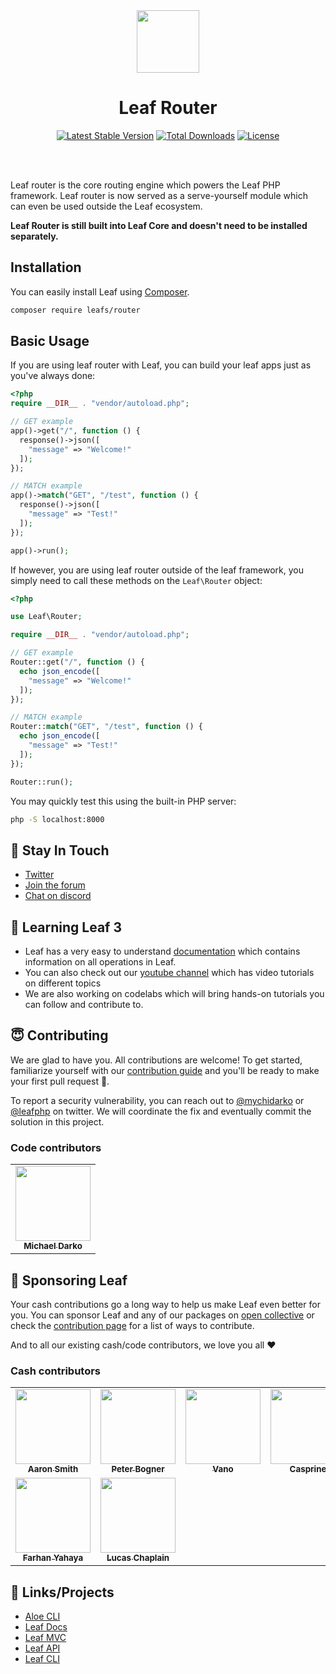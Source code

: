 <!-- markdownlint-disable no-inline-html -->
<p align="center">
  <br><br>
  <img src="https://leafphp.netlify.app/assets/img/leaf3-logo.png" height="100"/>
  <br>
</p>

<h1 align="center">Leaf Router</h1>

<p align="center">
	<a href="https://packagist.org/packages/leafs/router"
		><img
			src="https://poser.pugx.org/leafs/router/v/stable"
			alt="Latest Stable Version"
	/></a>
	<a href="https://packagist.org/packages/leafs/router"
		><img
			src="https://poser.pugx.org/leafs/router/downloads"
			alt="Total Downloads"
	/></a>
	<a href="https://packagist.org/packages/leafs/router"
		><img
			src="https://poser.pugx.org/leafs/router/license"
			alt="License"
	/></a>
</p>
<br />
<br />

Leaf router is the core routing engine which powers the Leaf PHP framework. Leaf router is now served as a serve-yourself module which can even be used outside the Leaf ecosystem.

**Leaf Router is still built into Leaf Core and doesn't need to be installed separately.**

## Installation

You can easily install Leaf using [Composer](https://getcomposer.org/).

```bash
composer require leafs/router
```

## Basic Usage

If you are using leaf router with Leaf, you can build your leaf apps just as you've always done:

```php
<?php
require __DIR__ . "vendor/autoload.php";

// GET example
app()->get("/", function () {
  response()->json([
    "message" => "Welcome!"
  ]);
});

// MATCH example
app()->match("GET", "/test", function () {
  response()->json([
    "message" => "Test!"
  ]);
});

app()->run();
```

If however, you are using leaf router outside of the leaf framework, you simply need to call these methods on the `Leaf\Router` object:

```php
<?php

use Leaf\Router;

require __DIR__ . "vendor/autoload.php";

// GET example
Router::get("/", function () {
  echo json_encode([
    "message" => "Welcome!"
  ]);
});

// MATCH example
Router::match("GET", "/test", function () {
  echo json_encode([
    "message" => "Test!"
  ]);
});

Router::run();
```

You may quickly test this using the built-in PHP server:

```bash
php -S localhost:8000
```

## 💬 Stay In Touch

- [Twitter](https://twitter.com/leafphp)
- [Join the forum](https://github.com/leafsphp/leaf/discussions/37)
- [Chat on discord](https://discord.com/invite/Pkrm9NJPE3)

## 📓 Learning Leaf 3

- Leaf has a very easy to understand [documentation](https://leafphp.dev) which contains information on all operations in Leaf.
- You can also check out our [youtube channel](https://www.youtube.com/channel/UCllE-GsYy10RkxBUK0HIffw) which has video tutorials on different topics
- We are also working on codelabs which will bring hands-on tutorials you can follow and contribute to.

## 😇 Contributing

We are glad to have you. All contributions are welcome! To get started, familiarize yourself with our [contribution guide](https://leafphp.dev/community/contributing.html) and you'll be ready to make your first pull request 🚀.

To report a security vulnerability, you can reach out to [@mychidarko](https://twitter.com/mychidarko) or [@leafphp](https://twitter.com/leafphp) on twitter. We will coordinate the fix and eventually commit the solution in this project.

### Code contributors

<table>
	<tr>
		<td align="center">
			<a href="https://github.com/mychidarko">
				<img src="https://avatars.githubusercontent.com/u/26604242?v=4" width="120px" alt=""/>
				<br />
				<sub>
					<b>Michael Darko</b>
				</sub>
			</a>
		</td>
	</tr>
</table>

## 🤩 Sponsoring Leaf

Your cash contributions go a long way to help us make Leaf even better for you. You can sponsor Leaf and any of our packages on [open collective](https://opencollective.com/leaf) or check the [contribution page](https://leafphp.dev/support/) for a list of ways to contribute.

And to all our existing cash/code contributors, we love you all ❤️

### Cash contributors

<table>
	<tr>
		<td align="center">
			<a href="https://opencollective.com/aaron-smith3">
				<img src="https://images.opencollective.com/aaron-smith3/08ee620/avatar/256.png" width="120px" alt=""/>
				<br />
				<sub><b>Aaron Smith</b></sub>
			</a>
		</td>
		<td align="center">
			<a href="https://opencollective.com/peter-bogner">
				<img src="https://images.opencollective.com/peter-bogner/avatar/256.png" width="120px" alt=""/>
				<br />
				<sub><b>Peter Bogner</b></sub>
			</a>
		</td>
		<td align="center">
			<a href="#">
				<img src="https://images.opencollective.com/guest-32634fda/avatar.png" width="120px" alt=""/>
				<br />
				<sub><b>Vano</b></sub>
			</a>
		</td>
    <td align="center">
      <a href="#">
        <img
          src="https://images.opencollective.com/guest-c72a498e/avatar.png"
          width="120px"
          alt=""
        />
        <br />
        <sub><b>Casprine</b></sub>
      </a>
    </td>
	</tr>
  <tr>
    <td align="center">
			<a href="https://github.com/doc-han">
				<img src="https://avatars.githubusercontent.com/u/35382021?v=4" width="120px" alt=""/>
				<br />
				<sub><b>Farhan Yahaya</b></sub>
			</a>
		</td>
    <td align="center">
			<a href="https://www.lucaschaplain.design/">
				<img src="https://images.opencollective.com/sptaule/aa5f956/avatar/256.png" width="120px" alt=""/>
				<br />
				<sub><b>Lucas Chaplain</b></sub>
			</a>
		</td>
  </tr>
</table>

## 🤯 Links/Projects

- [Aloe CLI](https://leafphp.dev/aloe-cli/)
- [Leaf Docs](https://leafphp.dev)
- [Leaf MVC](https://mvc.leafphp.dev)
- [Leaf API](https://api.leafphp.dev)
- [Leaf CLI](https://cli.leafphp.dev)

